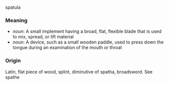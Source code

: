 spatula
### Meaning
+ _noun_: A small implement having a broad, flat, flexible blade that is used to mix, spread, or lift material
+ _noun_: A device, such as a small wooden paddle, used to press down the tongue during an examination of the mouth or throat

### Origin

Latin, flat piece of wood, splint, diminutive of spatha, broadsword. See spathe
